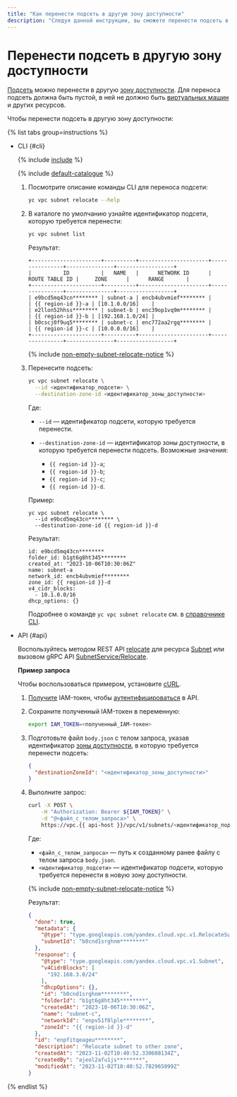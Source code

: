 ```yaml
---
title: "Как перенести подсеть в другую зону доступности"
description: "Следуя данной инструкции, вы сможете перенести подсеть в другую зону доступности."
---
```



# Перенести подсеть в другую зону доступности


[Подсеть](../concepts/network.md) можно перенести в другую [зону доступности](../../overview/concepts/geo-scope.md). Для переноса подсеть должна быть пустой, в ней не должно быть [виртуальных машин](../../glossary/vm.md) и других ресурсов.

Чтобы перенести подсеть в другую зону доступности:

{% list tabs group=instructions %}

- CLI {#cli}

  {% include [include](../../_includes/cli-install.md) %}

  {% include [default-catalogue](../../_includes/default-catalogue.md) %}

  1. Посмотрите описание команды CLI для переноса подсети:

      ```bash
      yc vpc subnet relocate --help
      ```

  1. В каталоге по умолчанию узнайте идентификатор подсети, которую требуется перенести:

      ```bash
      yc vpc subnet list
      ```

      Результат:

      ```text
      +----------------------+----------+----------------------+----------------+---------------+------------------+
      |          ID          |   NAME   |      NETWORK ID      | ROUTE TABLE ID |     ZONE      |      RANGE       |
      +----------------------+----------+----------------------+----------------+---------------+------------------+
      | e9bcd5mq43cn******** | subnet-a | encb4ubvmief******** |                | {{ region-id }}-a | [10.1.0.0/16]    |
      | e2llon52hhss******** | subnet-b | enc39op1vq9m******** |                | {{ region-id }}-b | [192.168.1.0/24] |
      | b0cscj0f9uq5******** | subnet-c | enc772aa2rgq******** |                | {{ region-id }}-c | [10.0.0.0/16]    |
      +----------------------+----------+----------------------+----------------+---------------+------------------+
      ```

      {% include [non-empty-subnet-relocate-notice](../../_includes/compute/subnet-relocate-novms-warning.md) %}

  1. Перенесите подсеть:

      ```bash
      yc vpc subnet relocate \
        --id <идентификатор_подсети> \
        --destination-zone-id <идентификатор_зоны_доступности>
      ```

      Где:
      * `--id` — идентификатор подсети, которую требуется перенести.
      * `--destination-zone-id` — идентификатор зоны доступности, в которую требуется перенести подсеть. Возможные значения:

          * `{{ region-id }}-a`;
          * `{{ region-id }}-b`;       
          * `{{ region-id }}-c`;
          * `{{ region-id }}-d`.

      Пример:
    
      ```
      yc vpc subnet relocate \
        --id e9bcd5mq43cn******** \
        --destination-zone-id {{ region-id }}-d
      ```

      Результат:
      
      ```
      id: e9bcd5mq43cn********
      folder_id: b1gt6g8ht345********
      created_at: "2023-10-06T10:30:06Z"
      name: subnet-a
      network_id: encb4ubvmief********
      zone_id: {{ region-id }}-d
      v4_cidr_blocks:
        - 10.1.0.0/16   
      dhcp_options: {}        
      ```

      Подробнее о команде `yc vpc subnet relocate` см. в [справочнике CLI](../../cli/cli-ref/managed-services/vpc/subnet/relocate.md).

- API {#api}

  Воспользуйтесь методом REST API [relocate](../api-ref/Subnet/relocate.md) для ресурса [Subnet](../api-ref/Subnet/index.md) или вызовом gRPC API [SubnetService/Relocate](../api-ref/grpc/subnet_service#Relocate).

  **Пример запроса**

  Чтобы воспользоваться примером, установите [cURL](https://curl.haxx.se).

  1. [Получите](../../iam/operations/index.md#iam-tokens) IAM-токен, чтобы [аутентифицироваться](../api-ref/authentication.md) в API.
  
  1. Сохраните полученный IAM-токен в переменную:

      ```bash
      export IAM_TOKEN=<полученный_IAM-токен>
      ```

  1. Подготовьте файл `body.json` с телом запроса, указав идентификатор [зоны доступности](../../overview/concepts/geo-scope.md), в которую требуется перенести подсеть:

      ```json
      {
        "destinationZoneId": "<идентификатор_зоны_доступности>"
      }
      ```

  1. Выполните запрос:

      ```bash
      curl -X POST \
          -H "Authorization: Bearer ${IAM_TOKEN}" \
          -d "@<файл_с_телом_запроса>" \
          https://vpc.{{ api-host }}/vpc/v1/subnets/<идентификатор_подсети>:relocate
      ```

      Где:
      * `<файл_с_телом_запроса>` — путь к созданному ранее файлу с телом запроса `body.json`.
      * `<идентификатор_подсети>` — идентификатор подсети, которую требуется перенести в новую зону доступности.

      {% include [non-empty-subnet-relocate-notice](../../_includes/compute/subnet-relocate-novms-warning.md) %}

      Результат:
        
      ```json
      {
        "done": true,
        "metadata": {
          "@type": "type.googleapis.com/yandex.cloud.vpc.v1.RelocateSubnetMetadata",
          "subnetId": "b0cnd1srghnm********"
        },
        "response": {
          "@type": "type.googleapis.com/yandex.cloud.vpc.v1.Subnet",
          "v4CidrBlocks": [
            "192.168.3.0/24"
          ],
          "dhcpOptions": {},
          "id": "b0cnd1srghnm********",
          "folderId": "b1gt6g8ht345********",
          "createdAt": "2023-10-06T10:30:06Z",
          "name": "subnet-c",
          "networkId": "enpv51f8lple********",
          "zoneId": "{{ region-id }}-d"
        },
        "id": "enpfitqeageu********",
        "description": "Relocate subnet to other zone",
        "createdAt": "2023-11-02T10:40:52.330608134Z",
        "createdBy": "ajeol2afu1js********",
        "modifiedAt": "2023-11-02T10:40:52.782965099Z"
      }
      ```

{% endlist %}
